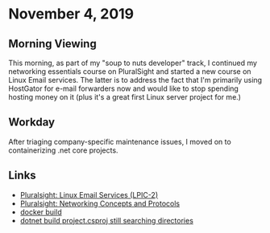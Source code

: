 # November 4, 2019

## Morning Viewing

This morning, as part of my "soup to nuts developer" track, I continued my networking essentials course on PluralSight and started a new course on Linux Email services. The latter is to address the fact that I'm primarily using HostGator for e-mail forwarders now and would like to stop spending hosting money on it (plus it's a great first Linux server project for me.)

## Workday

After triaging company-specific maintenance issues, I moved on to containerizing .net core projects.

## Links

* [Pluralsight: Linux Email Services (LPIC-2)](https://app.pluralsight.com/library/courses/linux-email-servers-lpic-2/table-of-contents)
* [Pluralsight: Networking Concepts and Protocols](https://app.pluralsight.com/library/courses/comptia-network-plus-networking-concepts/table-of-contents)
* [docker build](https://docs.docker.com/engine/reference/commandline/build/)
* [dotnet build project.csproj still searching directories](https://stackoverflow.com/questions/47584717/dotnet-build-project-csproj-still-searching-directories)
